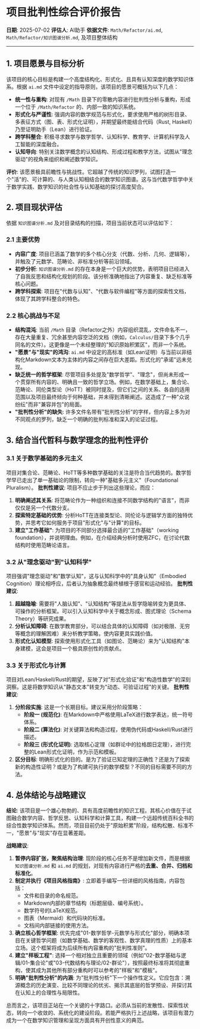 # 项目批判性综合评价报告

**日期**: 2025-07-02
**评估人**: AI助手
**依据文件**: `Math/Refactor/ai.md`, `Math/Refactor/知识图谱分析.md`, 及项目整体结构

---

## 1. 项目愿景与目标分析

该项目的核心目标是构建一个高度结构化、形式化、且具有认知深度的数学知识体系。根据 `ai.md` 文件中设定的指导原则，该项目的愿景可概括为以下几点：

- **统一性与重构**: 对现有 `/Math` 目录下的零散内容进行批判性分析与重构，形成一个位于 `/Math/Refactor` 的、内部一致的知识系统。
- **形式化与严谨性**: 强调内容的数学规范与形式化，要求使用严格的树形目录、多表征方式（图、表、形式化证明），并期望最终能结合代码（Rust, Haskell）乃至证明助手（Lean）进行验证。
- **跨学科整合**: 积极寻求数学与数学哲学、认知科学、教育学、计算机科学及人工智能的深度融合。
- **认知导向**: 特别关注数学概念的认知结构、形成过程和教学方法，试图从"理念驱动"的视角来组织和阐述数学知识。

**评价**: 该愿景极具前瞻性与挑战性。它超越了传统的知识罗列，试图打造一个"活"的、可计算的、与人类认知相结合的数学知识图谱。这与当代数学哲学中关于数学实践、数学知识的社会性与认知基础的探讨高度契合。

## 2. 项目现状评估

依据 `知识图谱分析.md` 及对目录结构的扫描，项目当前状态可以评估如下：

### 2.1 主要优势

- **内容广度**: 项目已涵盖了数学的多个核心分支（代数、分析、几何、逻辑等），并触及了元数学、范畴论、非标准分析等前沿领域。
- **初步分析**: `知识图谱分析.md` 的存在本身是一个巨大的优势，表明项目已经进入了自我反思和结构化规划的阶段。该分析准确地指出了内容重复、缺乏标准等核心问题。
- **跨学科探索**: 项目在"代数与认知"、"代数与软件编程"等方面的探索性文档，体现了其跨学科整合的特色。

### 2.2 核心挑战与不足

- **结构混沌**: 当前 `/Math` 目录（Refactor之外）内容组织混乱，文件命名不一，存在大量重复、冗余甚至内容空泛的文档（例如，`Calculus/`目录下多个几乎同名的文件）。这更像是一个未经整理的"知识原始积累区"，而非一个系统。
- **"愿景"与"现实"的鸿沟**: `ai.md` 中设定的高标准（如Lean证明）与当前以非结构化Markdown文本为主体的内容之间存在巨大差距。形式化的"承诺"远未兑现。
- **缺乏统一的哲学框架**: 尽管项目多处提及"数学哲学"、"理念"，但尚未形成一个贯穿所有内容的、明确且一致的哲学立场。例如，在数学基础上，集合论、范畴论、同伦类型论（HoTT）被同时提及，但它们之间的关系、各自的适用范围以及项目最终倾向于何种基础，并未得到清晰阐述。这造成了一种"众说纷纭"而非"兼容并包"的局面。
- **"批判性分析"的缺失**: 许多文件名带有"批判性分析"的字样，但内容上多为对不同观点的罗列，缺乏一个明确的批判标准和深入的论证过程。

## 3. 结合当代哲科与数学理念的批判性评价

### 3.1 关于数学基础的多元主义

项目对集合论、范畴论、HoTT等多种数学基础的关注是符合当代趋势的。数学哲学早已走出了单一基础论的限制，转向一种"基础多元主义"（Foundational Pluralism）。
**批判性建议**: 项目不应止步于列出这些理论，而应：

1. **明确阐述其关系**: 将范畴论作为一种组织和连接不同数学结构的"语言"，而非仅仅是另一个代数分支。
2. **探索特定基础的优势**: 分析HoTT在连接类型论、同伦论与逻辑学方面的独特优势，并思考它如何服务于项目"形式化"与"计算"的目标。
3. **建立"工作基础"**: 为项目的不同部分选择最合适的"工作基础"（working foundation），并说明理由。例如，在介绍经典分析时使用ZFC，在讨论代数结构时使用范畴论语言。

### 3.2 从"理念驱动"到"认知科学"

项目强调"理念驱动"和"数学认知"，这与认知科学中的"具身认知"（Embodied Cognition）理论相呼应，后者认为抽象概念最终植根于感官和运动经验。
**批判性建议**:

1. **超越隐喻**: 需要将"人脑认知"、"认知结构"等提法从哲学隐喻转变为更具体、可操作的分析框架。可以引入认知科学中关于概念形成、图式理论（Schema Theory）等研究成果。
2. **分析认知障碍**: 在数学教育部分，可以结合具体的认知障碍（如对极限、无穷等概念的理解困难）来分析教学策略，使内容更具实践价值。
3. **形式化认知模型**: 探索使用形式化工具（如图论、范畴论）来为"认知结构"本身建模，这会是项目一个极具原创性的贡献点。

### 3.3 关于形式化与计算

项目对Lean/Haskell/Rust的期望，反映了对"形式化验证"和"构造性数学"的深刻洞察。这是将数学知识从"静态文本"转变为"动态、可验证过程"的关键。
**批判性建议**:

1. **分阶段实施**: 这是一个长期目标。建议采用分阶段策略：
    - **阶段一 (规范化)**: 在Markdown中严格使用LaTeX进行数学表达，统一符号体系。
    - **阶段二 (算法化)**: 对关键算法和构造过程，使用伪代码或Haskell/Rust进行描述。
    - **阶段三 (形式化证明)**: 选取核心定理（如群论中的拉格朗日定理），进行完整的Lean形式化证明，作为示范和模板。
2. **区分目标**: 明确形式化的目的。是为了验证已知定理的正确性？还是为了探索新的构造性证明？或是为了构建可执行的数学模型？不同的目标需要不同的方法。

## 4. 总体结论与战略建议

**结论**: 该项目是一个雄心勃勃的、具有高度前瞻性的知识工程。其核心价值在于试图融合数学内容、哲学反思、认知科学和计算工具，构建一个远超传统百科全书的综合性数学知识体系。然而，项目目前仍处于"原始积累"阶段，结构松散、标准不一，"愿景"与"现实"存在显著差距。

**战略建议**:

1. **暂停内容扩张，聚焦结构治理**: 现阶段的核心任务不是增加新文件，而是根据 `知识图谱分析.md` 和 `ai.md` 的规划，对现有内容进行严格的**去重、合并、归档和标准化**。
2. **制定并执行《项目风格指南》**: 立即着手编写一份详细的风格指南，内容包括：
    - 文件和目录的命名规范。
    - Markdown内部的章节结构（标题层级、编号系统）。
    - 数学符号的LaTeX规范。
    - 图表（Mermaid）和代码块的标准。
    - 文档间内部链接的使用方法。
3. **确立核心哲学框架**: 优先完成"01-数学哲学-元数学与形式化"部分，明确本项目在关键哲学问题（如数学基础、数学的客观性、数学真理的性质）上的基本立场。这个框架将成为后续所有内容重构的"批判性准则"。
4. **建立"样板工程"**: 选择一个相对独立且重要的领域（例如"02-数学基础与逻辑/01-集合论"或"03-代数结构与理论/02-群论"），按照最终标准将其彻底重构，使其成为其他所有部分重构时可以参考的"样板"和"模板"。
5. **明确"批判性分析"的内涵**: 为"批判性分析"下一个操作性定义。它应包含：溯源概念的历史演变、比较不同理论的优劣、揭示其底层的哲学预设、并探讨其在认知上的合理性与局限性。

总而言之，该项目正站在一个关键的十字路口。必须从当前的发散性、探索性状态，转向一个收敛的、系统化的建设阶段。若能严格执行上述战略，该项目有潜力成为一个在数学知识管理和呈现方面具有开创性意义的典范。
